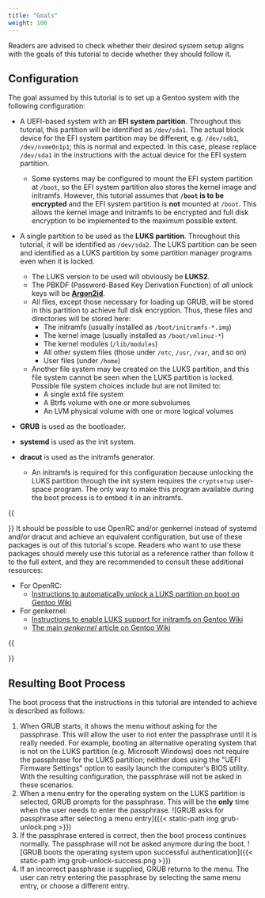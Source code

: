 ```yaml
---
title: "Goals"
weight: 100
---
```


Readers are advised to check whether their desired system setup aligns with the
goals of this tutorial to decide whether they should follow it.

## Configuration

The goal assumed by this tutorial is to set up a Gentoo system with the
following configuration:

- A UEFI-based system with an **EFI system partition**.  Throughout this
  tutorial, this partition will be identified as `/dev/sda1`.  The actual block
  device for the EFI system partition may be different, e.g. `/dev/sdb1`,
  `/dev/nvme0n1p1`; this is normal and expected.  In this case, please replace
  `/dev/sda1` in the instructions with the actual device for the EFI system
  partition.
  - Some systems may be configured to mount the EFI system partition at
    `/boot`, so the EFI system partition also stores the kernel image and
    initramfs.  However, this tutorial assumes that **`/boot` is to be
    encrypted** and the EFI system partition is **not** mounted at `/boot`.
    This allows the kernel image and initramfs to be encrypted and full disk
    encryption to be implemented to the maximum possible extent.

- A single partition to be used as the **LUKS partition**.  Throughout this
  tutorial, it will be identified as `/dev/sda2`.  The LUKS partition can be
  seen and identified as a LUKS partition by some partition manager programs
  even when it is locked.
  - The LUKS version to be used will obviously be **LUKS2**.
  - The PBKDF (Password-Based Key Derivation Function) of *all* unlock keys
    will be [**Argon2id**][wikipedia-argon2].
  - All files, except those necessary for loading up GRUB, will be stored in
    this partition to achieve full disk encryption.  Thus, these files and
    directories will be stored here:
    - The initramfs (usually installed as `/boot/initramfs-*.img`)
    - The kernel image (usually installed as `/boot/vmlinuz-*`)
    - The kernel modules (`/lib/modules`)
    - All other system files (those under `/etc`, `/usr`, `/var`, and so on)
    - User files (under `/home`)
  - Another file system may be created on the LUKS partition, and this file
    system cannot be seen when the LUKS partition is locked.  Possible file
    system choices include but are not limited to:
    - A single ext4 file system
    - A Btrfs volume with one or more subvolumes
    - An LVM physical volume with one or more logical volumes

- **GRUB** is used as the bootloader.
- **systemd** is used as the init system.
- **dracut** is used as the initramfs generator.
  - An initramfs is required for this configuration because unlocking the LUKS
    partition through the init system requires the `cryptsetup` user-space
    program.  The only way to make this program available during the boot
    process is to embed it in an initramfs.

[wikipedia-argon2]: https://en.wikipedia.org/wiki/Argon2

{{<div class="notice--info">}}
It should be possible to use OpenRC and/or genkernel instead of systemd and/or
dracut and achieve an equivalent configuration, but use of these packages is
out of this tutorial's scope.  Readers who want to use these packages should
merely use this tutorial as a reference rather than follow it to the full
extent, and they are recommended to consult these additional resources:

- For OpenRC:
  - [Instructions to automatically unlock a LUKS partition on boot on Gentoo
    Wiki][gentoo-wiki-dm-crypt]
- For genkernel:
  - [Instructions to enable LUKS support for initramfs on Gentoo
    Wiki][gentoo-wiki-fde-genkernel]
  - [The main *genkernel* article on Gentoo Wiki][gentoo-wiki-genkernel]

[gentoo-wiki-dm-crypt]: https://wiki.gentoo.org/wiki/Dm-crypt#Automate_mounting_encrypted_file_systems
[gentoo-wiki-fde-genkernel]: https://wiki.gentoo.org/wiki/Dm-crypt_full_disk_encryption#Genkernel
[gentoo-wiki-genkernel]: https://wiki.gentoo.org/wiki/Genkernel
{{</div>}}

## Resulting Boot Process

The boot process that the instructions in this tutorial are intended to achieve
is described as follows:

1. When GRUB starts, it shows the menu without asking for the passphrase.  This
   will allow the user to not enter the passphrase until it is really needed.
   For example, booting an alternative operating system that is not on the LUKS
   partition (e.g. Microsoft Windows) does not require the passphrase for the
   LUKS partition; neither does using the "UEFI Firmware Settings" option to
   easily launch the computer's BIOS utility.  With the resulting
   configuration, the passphrase will not be asked in these scenarios.
2. When a menu entry for the operating system on the LUKS partition is
   selected, GRUB prompts for the passphrase.  This will be the **only** time
   when the user needs to enter the passphrase.
   ![GRUB asks for passphrase after selecting a menu
   entry]({{< static-path img grub-unlock.png >}})
3. If the passphrase entered is correct, then the boot process continues
   normally.  The passphrase will not be asked anymore during the boot.
   ![GRUB boots the operating system upon successful
   authentication]({{< static-path img grub-unlock-success.png >}})
4. If an incorrect passphrase is supplied, GRUB returns to the menu.  The user
   can retry entering the passphrase by selecting the same menu entry, or
   choose a different entry.
